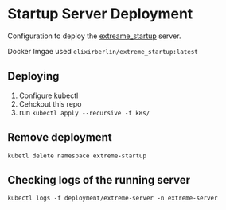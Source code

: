# Startup Server Deployment

Configuration to deploy the [extreame_startup](https://github.com/rchatley/extreme_startup) server.

Docker Imgae used `elixirberlin/extreme_startup:latest`


## Deploying

1) Configure kubectl
2) Cehckout this repo
3) run `kubectl apply --recursive -f k8s/`

## Remove deployment

`kubetl delete namespace extreme-startup`

## Checking logs of the running server

`kubectl logs -f deployment/extreme-server -n extreme-server`
